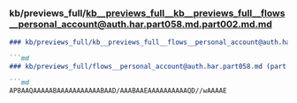 ### kb/previews_full/kb__previews_full__kb__previews_full__flows__personal_account@auth.har.part058.md.part002.md.md

```md
### kb/previews_full/kb__previews_full__flows__personal_account@auth.har.part058.md.part002.md

```md
### kb/previews_full/flows__personal_account@auth.har.part058.md (part 002)

```md
AP8AAQAAAAABAAAAAAAAAAABAAD/AAABAAEAAAAAAAAAAQD//wAAAAE
```

```

```

```
